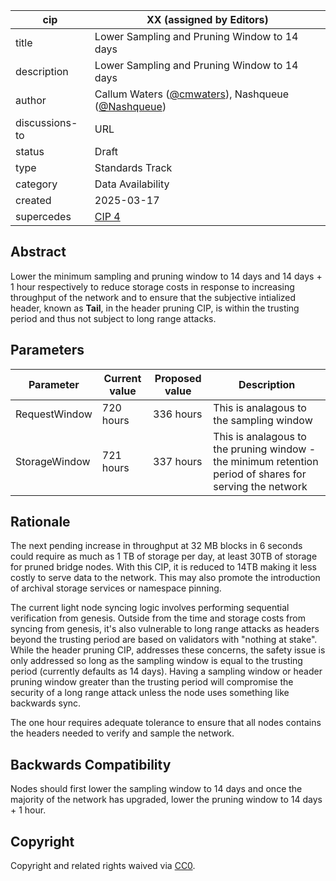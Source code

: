 | cip | XX (assigned by Editors) |
| - | - |
| title | Lower Sampling and Pruning Window to 14 days |
| description | Lower Sampling and Pruning Window to 14 days |
| author | Callum Waters ([@cmwaters](https://github.com/cmwaters)), Nashqueue ([@Nashqueue](https://github.com/Nashqueue)) |
| discussions-to | URL |
| status | Draft |
| type | Standards Track |
| category | Data Availability |
| created | 2025-03-17 |
| supercedes | [CIP 4](./cip-4.md) |

## Abstract

Lower the minimum sampling and pruning window to 14 days and 14 days + 1 hour respectively to reduce storage costs in response to increasing throughput of the network and to ensure that the subjective intialized header, known as **Tail**, in the header pruning CIP, is within the trusting period and thus not subject to long range attacks.

## Parameters

| Parameter     | Current value | Proposed value | Description  |
|---------------|---------------|----------------|--------------|
| RequestWindow | 720 hours  | 336 hours | This is analagous to the sampling window  |
| StorageWindow | 721 hours | 337 hours | This is analagous to the pruning window - the minimum retention period of shares for serving the network |

## Rationale

The next pending increase in throughput at 32 MB blocks in 6 seconds could require as much as 1 TB of storage per day, at least 30TB of storage for pruned bridge nodes. With this CIP, it is reduced to 14TB making it less costly to serve data to the network. This may also promote the introduction of archival storage services or namespace pinning.

The current light node syncing logic involves performing sequential verification from genesis. Outside from the time and storage costs from syncing from genesis, it's also vulnerable to long range attacks as headers beyond the trusting period are based on validators with "nothing at stake". While the header pruning CIP, addresses these concerns, the safety issue is only addressed so long as the sampling window is equal to the trusting period (currently defaults as 14 days). Having a sampling window or header pruning window greater than the trusting period will compromise the security of a long range attack unless the node uses something like backwards sync.

The one hour requires adequate tolerance to ensure that all nodes contains the headers needed to verify and sample the network.

## Backwards Compatibility

Nodes should first lower the sampling window to 14 days and once the majority of the network has upgraded, lower the pruning window to 14 days + 1 hour.

## Copyright

Copyright and related rights waived via [CC0](https://github.com/celestiaorg/CIPs/blob/main/LICENSE).
